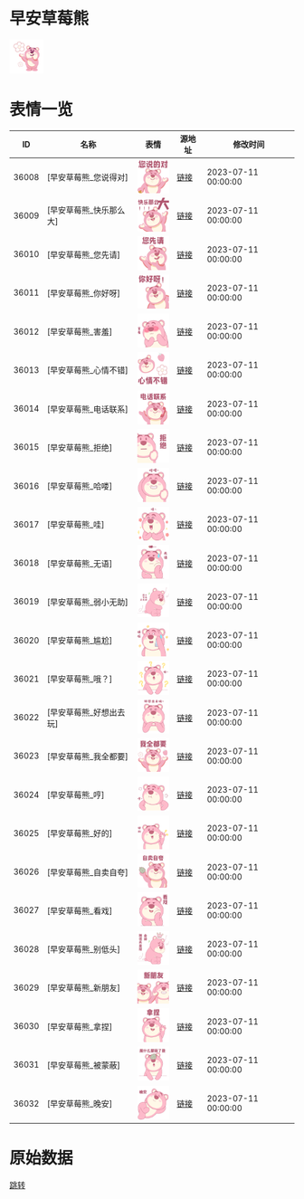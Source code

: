 # 早安草莓熊

<img src="./cover.png" height="60" alt="cover" />

# 表情一览

|ID|名称|表情|源地址|修改时间|
|----|----|----|----|----|
|36008|[早安草莓熊_您说得对]|<img src="./pic/036008_%5B早安草莓熊_您说得对%5D.png" height="60" alt="您说得对"/>|[链接](https://i0.hdslb.com/bfs/garb/a4ec8989ce4ad8604127072b356326110bfd7ef6.png)|2023-07-11 00:00:00|
|36009|[早安草莓熊_快乐那么大]|<img src="./pic/036009_%5B早安草莓熊_快乐那么大%5D.png" height="60" alt="快乐那么大"/>|[链接](https://i0.hdslb.com/bfs/garb/b88cc57da6e436d6dc56b9df166df2c5c7d641c5.png)|2023-07-11 00:00:00|
|36010|[早安草莓熊_您先请]|<img src="./pic/036010_%5B早安草莓熊_您先请%5D.png" height="60" alt="您先请"/>|[链接](https://i0.hdslb.com/bfs/garb/2df8a67c9d66b34f42fcd584122ef2cc07ce05d4.png)|2023-07-11 00:00:00|
|36011|[早安草莓熊_你好呀]|<img src="./pic/036011_%5B早安草莓熊_你好呀%5D.png" height="60" alt="你好呀"/>|[链接](https://i0.hdslb.com/bfs/garb/74aeb72a9bd393fa567c34250f05b0e2c59f237a.png)|2023-07-11 00:00:00|
|36012|[早安草莓熊_害羞]|<img src="./pic/036012_%5B早安草莓熊_害羞%5D.png" height="60" alt="害羞"/>|[链接](https://i0.hdslb.com/bfs/garb/ab515066aaa1c1a09bc51529fa15dedf9f28e301.png)|2023-07-11 00:00:00|
|36013|[早安草莓熊_心情不错]|<img src="./pic/036013_%5B早安草莓熊_心情不错%5D.png" height="60" alt="心情不错"/>|[链接](https://i0.hdslb.com/bfs/garb/23dc9e1bfd7ad5eafa95d8e9ba232c6c8aa44e97.png)|2023-07-11 00:00:00|
|36014|[早安草莓熊_电话联系]|<img src="./pic/036014_%5B早安草莓熊_电话联系%5D.png" height="60" alt="电话联系"/>|[链接](https://i0.hdslb.com/bfs/garb/8b73150b7b9a2f8611e5970dc3f13a99795fa949.png)|2023-07-11 00:00:00|
|36015|[早安草莓熊_拒绝]|<img src="./pic/036015_%5B早安草莓熊_拒绝%5D.png" height="60" alt="拒绝"/>|[链接](https://i0.hdslb.com/bfs/garb/c5292d82fde16dae8c4f107c9795ca6e72263a83.png)|2023-07-11 00:00:00|
|36016|[早安草莓熊_哈喽]|<img src="./pic/036016_%5B早安草莓熊_哈喽%5D.png" height="60" alt="哈喽"/>|[链接](https://i0.hdslb.com/bfs/garb/10f05dcb606401af243246b363914aff1503f77c.png)|2023-07-11 00:00:00|
|36017|[早安草莓熊_哇]|<img src="./pic/036017_%5B早安草莓熊_哇%5D.png" height="60" alt="哇"/>|[链接](https://i0.hdslb.com/bfs/garb/5d7002b9abba9ff7b95fb50cae12cbc2e97cb9cd.png)|2023-07-11 00:00:00|
|36018|[早安草莓熊_无语]|<img src="./pic/036018_%5B早安草莓熊_无语%5D.png" height="60" alt="无语"/>|[链接](https://i0.hdslb.com/bfs/garb/3e63705bbd0ff4f2282f73d93bbbf803fdd6edef.png)|2023-07-11 00:00:00|
|36019|[早安草莓熊_弱小无助]|<img src="./pic/036019_%5B早安草莓熊_弱小无助%5D.png" height="60" alt="弱小无助"/>|[链接](https://i0.hdslb.com/bfs/garb/02d4e72095f2b7d27e2aee219b7da0e2b6512703.png)|2023-07-11 00:00:00|
|36020|[早安草莓熊_尴尬]|<img src="./pic/036020_%5B早安草莓熊_尴尬%5D.png" height="60" alt="尴尬"/>|[链接](https://i0.hdslb.com/bfs/garb/e7bba7bc8d277566523a0c532c7d9e685a95f866.png)|2023-07-11 00:00:00|
|36021|[早安草莓熊_哦？]|<img src="./pic/036021_%5B早安草莓熊_哦？%5D.png" height="60" alt="哦？"/>|[链接](https://i0.hdslb.com/bfs/garb/045f2dba3c099a03ff83207bc352da5258b001a1.png)|2023-07-11 00:00:00|
|36022|[早安草莓熊_好想出去玩]|<img src="./pic/036022_%5B早安草莓熊_好想出去玩%5D.png" height="60" alt="好想出去玩"/>|[链接](https://i0.hdslb.com/bfs/garb/a219c5cbfd608f303d2b915fe6e345cb82c20bf2.png)|2023-07-11 00:00:00|
|36023|[早安草莓熊_我全都要]|<img src="./pic/036023_%5B早安草莓熊_我全都要%5D.png" height="60" alt="我全都要"/>|[链接](https://i0.hdslb.com/bfs/garb/23e8e4acaeb25045ca5b54a6ce78871b620ede9e.png)|2023-07-11 00:00:00|
|36024|[早安草莓熊_哼]|<img src="./pic/036024_%5B早安草莓熊_哼%5D.png" height="60" alt="哼"/>|[链接](https://i0.hdslb.com/bfs/garb/ffad4c25c8aab35925f06843e2df6dc75e57afa7.png)|2023-07-11 00:00:00|
|36025|[早安草莓熊_好的]|<img src="./pic/036025_%5B早安草莓熊_好的%5D.png" height="60" alt="好的"/>|[链接](https://i0.hdslb.com/bfs/garb/456258320cce980a151584520efbbefeb4682325.png)|2023-07-11 00:00:00|
|36026|[早安草莓熊_自卖自夸]|<img src="./pic/036026_%5B早安草莓熊_自卖自夸%5D.png" height="60" alt="自卖自夸"/>|[链接](https://i0.hdslb.com/bfs/garb/3b059885be0bb6b77ec3401450cd7080b2e17651.png)|2023-07-11 00:00:00|
|36027|[早安草莓熊_看戏]|<img src="./pic/036027_%5B早安草莓熊_看戏%5D.png" height="60" alt="看戏"/>|[链接](https://i0.hdslb.com/bfs/garb/d146c455ec7d2b31c2392fc3f41e08710ccb1b3a.png)|2023-07-11 00:00:00|
|36028|[早安草莓熊_别低头]|<img src="./pic/036028_%5B早安草莓熊_别低头%5D.png" height="60" alt="别低头"/>|[链接](https://i0.hdslb.com/bfs/garb/b9766e5fe385cd04090d25e7fc797313ffb23f9c.png)|2023-07-11 00:00:00|
|36029|[早安草莓熊_新朋友]|<img src="./pic/036029_%5B早安草莓熊_新朋友%5D.png" height="60" alt="新朋友"/>|[链接](https://i0.hdslb.com/bfs/garb/32bacc143a7b650e796511383ade118b5c8e2764.png)|2023-07-11 00:00:00|
|36030|[早安草莓熊_拿捏]|<img src="./pic/036030_%5B早安草莓熊_拿捏%5D.png" height="60" alt="拿捏"/>|[链接](https://i0.hdslb.com/bfs/garb/ddf98a98b02975e3af2a8a24c2a0c8dc333e91ee.png)|2023-07-11 00:00:00|
|36031|[早安草莓熊_被蒙蔽]|<img src="./pic/036031_%5B早安草莓熊_被蒙蔽%5D.png" height="60" alt="被蒙蔽"/>|[链接](https://i0.hdslb.com/bfs/garb/222c3f1ae941a40139725f61e9dc81bb90106d7c.png)|2023-07-11 00:00:00|
|36032|[早安草莓熊_晚安]|<img src="./pic/036032_%5B早安草莓熊_晚安%5D.png" height="60" alt="晚安"/>|[链接](https://i0.hdslb.com/bfs/garb/8e466bcec49a0654abfc05cdc36f9556d403f1f1.png)|2023-07-11 00:00:00|

# 原始数据

[跳转](./raw.json)

